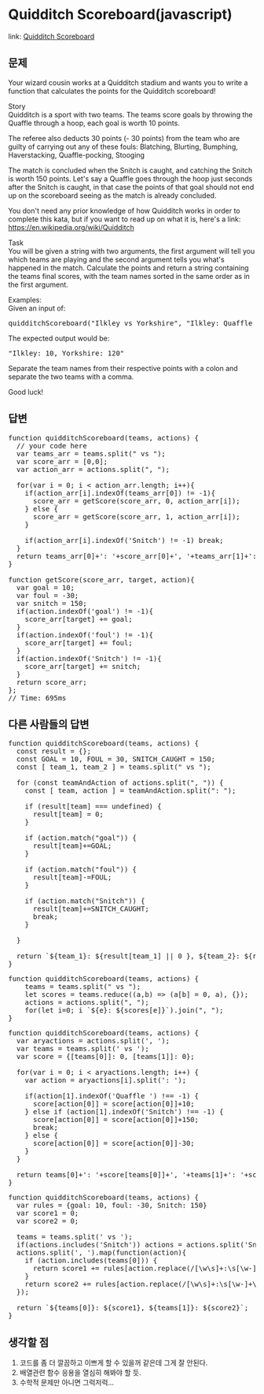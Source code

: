 Quidditch Scoreboard(javascript)
===============

link: [Quidditch Scoreboard](https://www.codewars.com/kata/quidditch-scoreboard/train/javascript)

문제
--
Your wizard cousin works at a Quidditch stadium and wants you to write a function that calculates the points for the Quidditch scoreboard!  
  
Story  
Quidditch is a sport with two teams. The teams score goals by throwing the Quaffle through a hoop, each goal is worth 10 points.  
  
The referee also deducts 30 points (- 30 points) from the team who are guilty of carrying out any of these fouls: Blatching, Blurting, Bumphing, Haverstacking, Quaffle-pocking, Stooging  
  
The match is concluded when the Snitch is caught, and catching the Snitch is worth 150 points. Let's say a Quaffle goes through the hoop just seconds after the Snitch is caught, in that case the points of that goal should not end up on the scoreboard seeing as the match is already concluded.  
  
You don't need any prior knowledge of how Quidditch works in order to complete this kata, but if you want to read up on what it is, here's a link: https://en.wikipedia.org/wiki/Quidditch  
  
Task  
You will be given a string with two arguments, the first argument will tell you which teams are playing and the second argument tells you what's happened in the match. Calculate the points and return a string containing the teams final scores, with the team names sorted in the same order as in the first argument.  
  
Examples:  
Given an input of:  
<pre>
quidditchScoreboard("Ilkley vs Yorkshire", "Ilkley: Quaffle goal, Yorkshire: Haverstacking foul, Yorkshire: Caught Snitch")
</pre>
The expected output would be:  
<pre>
"Ilkley: 10, Yorkshire: 120"
</pre>
Separate the team names from their respective points with a colon and separate the two teams with a comma.  
  
Good luck!  

답변
--
<pre>
function quidditchScoreboard(teams, actions) {
  // your code here
  var teams_arr = teams.split(" vs ");
  var score_arr = [0,0];
  var action_arr = actions.split(", ");
  
  for(var i = 0; i < action_arr.length; i++){
    if(action_arr[i].indexOf(teams_arr[0]) != -1){
      score_arr = getScore(score_arr, 0, action_arr[i]);
    } else {
      score_arr = getScore(score_arr, 1, action_arr[i]);
    }
    
    if(action_arr[i].indexOf('Snitch') != -1) break;
  }
  return teams_arr[0]+': '+score_arr[0]+', '+teams_arr[1]+': '+score_arr[1];;
}

function getScore(score_arr, target, action){
  var goal = 10;
  var foul = -30;
  var snitch = 150;
  if(action.indexOf('goal') != -1){
    score_arr[target] += goal;
  }
  if(action.indexOf('foul') != -1){
    score_arr[target] += foul;
  }
  if(action.indexOf('Snitch') != -1){
    score_arr[target] += snitch;
  }
  return score_arr;
};
// Time: 695ms
</pre>

다른 사람들의 답변
------------
<pre>
function quidditchScoreboard(teams, actions) {
  const result = {};
  const GOAL = 10, FOUL = 30, SNITCH_CAUGHT = 150;
  const [ team_1, team_2 ] = teams.split(" vs ");
  
  for (const teamAndAction of actions.split(", ")) {
    const [ team, action ] = teamAndAction.split(": ");
    
    if (result[team] === undefined) {
      result[team] = 0;
    }
    
    if (action.match("goal")) {
      result[team]+=GOAL;
    }
    
    if (action.match("foul")) {
      result[team]-=FOUL;
    }
    
    if (action.match("Snitch")) {
      result[team]+=SNITCH_CAUGHT;
      break;
    }
    
  }
  
  return `${team_1}: ${result[team_1] || 0 }, ${team_2}: ${result[team_2] || 0}`;
}
</pre>

<pre>
function quidditchScoreboard(teams, actions) {
    teams = teams.split(" vs ");
    let scores = teams.reduce((a,b) => (a[b] = 0, a), {});
    actions = actions.split(", ");
    for(let i=0; i<actions.length; i++) {
        let temp = actions[i].split(": ");
        let team = temp[0];
        let action = temp[1].split(" ")[1];
        if(action === 'goal') {
            scores[team] += 10;
        }
        else if(action === 'foul') {
            scores[team] -= 30;
        }
        else {
            scores[team] += 150;
            break;
        }
    }
    return teams.map(e => `${e}: ${scores[e]}`).join(", ");
}
</pre>

<pre>
function quidditchScoreboard(teams, actions) {
  var aryactions = actions.split(', ');
  var teams = teams.split(' vs ');
  var score = {[teams[0]]: 0, [teams[1]]: 0};
  
  for(var i = 0; i < aryactions.length; i++) {
    var action = aryactions[i].split(': ');
    
    if(action[1].indexOf('Quaffle ') !== -1) {
      score[action[0]] = score[action[0]]+10;
    } else if (action[1].indexOf('Snitch') !== -1) {
      score[action[0]] = score[action[0]]+150;
      break;
    } else {
      score[action[0]] = score[action[0]]-30;
    }
  }
  
  return teams[0]+': '+score[teams[0]]+', '+teams[1]+': '+score[teams[1]];
}
</pre>

<pre>
function quidditchScoreboard(teams, actions) {
  var rules = {goal: 10, foul: -30, Snitch: 150}
  var score1 = 0;
  var score2 = 0;

  teams = teams.split(' vs ');
  if(actions.includes('Snitch')) actions = actions.split('Snitch')[0] + 'Snitch';
  actions.split(', ').map(function(action){
    if (action.includes(teams[0])) {
      return score1 += rules[action.replace(/[\w\s]+:\s[\w-]+\s/, '')];
    }
    return score2 += rules[action.replace(/[\w\s]+:\s[\w-]+\s/, '')];
  });

  return `${teams[0]}: ${score1}, ${teams[1]}: ${score2}`;
}
</pre>

생각할 점
------------------------
1. 코드를 좀 더 깔끔하고 이쁘게 할 수 있을꺼 같은데 그게 잘 안된다.
2. 배열관련 함수 응용을 열심히  해봐야 할 듯.
3. 수학적 문제만 아니면 그럭저럭...